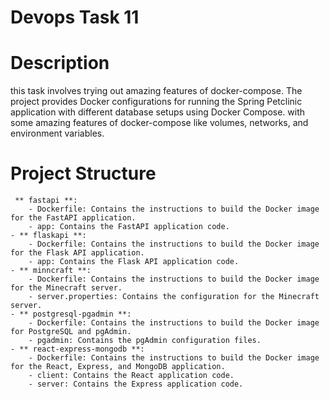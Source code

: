 # Devops Task 11

# Description
this task involves trying out amazing features of docker-compose. The project provides Docker configurations for running the Spring Petclinic application with different database setups using Docker Compose. with some amazing features of docker-compose like volumes, networks, and environment variables.

# Project Structure
     ** fastapi **:
        - Dockerfile: Contains the instructions to build the Docker image for the FastAPI application.
        - app: Contains the FastAPI application code.
    - ** flaskapi **:
        - Dockerfile: Contains the instructions to build the Docker image for the Flask API application.
        - app: Contains the Flask API application code.
    - ** minncraft **:
        - Dockerfile: Contains the instructions to build the Docker image for the Minecraft server.
        - server.properties: Contains the configuration for the Minecraft server.
    - ** postgresql-pgadmin **:
        - Dockerfile: Contains the instructions to build the Docker image for PostgreSQL and pgAdmin.
        - pgadmin: Contains the pgAdmin configuration files.
    - ** react-express-mongodb **:
        - Dockerfile: Contains the instructions to build the Docker image for the React, Express, and MongoDB application.
        - client: Contains the React application code.
        - server: Contains the Express application code.